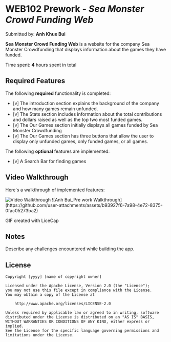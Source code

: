 # WEB102 Prework - *Sea Monster Crowd Funding Web*

Submitted by: **Anh Khue Bui**

**Sea Monster Crowd Funding Web** is a website for the company Sea Monster Crowdfunding that displays information about the games they have funded.

Time spent: **4** hours spent in total

## Required Features

The following **required** functionality is completed:

* [v] The introduction section explains the background of the company and how many games remain unfunded.
* [v] The Stats section includes information about the total contributions and dollars raised as well as the top two most funded games.
* [v] The Our Games section initially displays all games funded by Sea Monster Crowdfunding
* [v] The Our Games section has three buttons that allow the user to display only unfunded games, only funded games, or all games.

The following **optional** features are implemented:

* [v] A Search Bar for finding games

## Video Walkthrough

Here's a walkthrough of implemented features:

<img src='https://github.com/user-attachments/assets/b93927f6-7a98-4e72-8375-0fac05273ba2' title='Video Walkthrough' width='' alt='Video Walkthrough' />
![Anh Bui_Pre work Walkthrough](https://github.com/user-attachments/assets/b93927f6-7a98-4e72-8375-0fac05273ba2)

<!-- Replace this with whatever GIF tool you used! -->
GIF created with LiceCap 

## Notes

Describe any challenges encountered while building the app.

## License

    Copyright [yyyy] [name of copyright owner]

    Licensed under the Apache License, Version 2.0 (the "License");
    you may not use this file except in compliance with the License.
    You may obtain a copy of the License at

        http://www.apache.org/licenses/LICENSE-2.0

    Unless required by applicable law or agreed to in writing, software
    distributed under the License is distributed on an "AS IS" BASIS,
    WITHOUT WARRANTIES OR CONDITIONS OF ANY KIND, either express or implied.
    See the License for the specific language governing permissions and
    limitations under the License.
